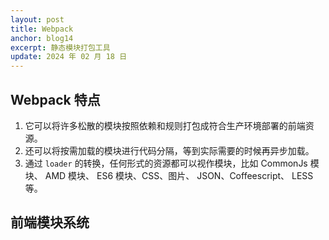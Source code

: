 ```yaml
---
layout: post
title: Webpack
anchor: blog14
excerpt: 静态模块打包工具
update: 2024 年 02 月 18 日
---
```


## Webpack 特点

1. 它可以将许多松散的模块按照依赖和规则打包成符合生产环境部署的前端资源。
2. 还可以将按需加载的模块进行代码分隔，等到实际需要的时候再异步加载。
3. 通过 `loader` 的转换，任何形式的资源都可以视作模块，比如 CommonJs 模块、 AMD 模块、 ES6 模块、CSS、图片、 JSON、Coffeescript、 LESS 等。

## 前端模块系统

### <script>标签

```javascript
<script src="module1.js"></script>
```

### CommonJS

1. 通过 `require` 引用模块，通过 `exports` 或 `module.exports` 来导出需要暴露的接口。
2. 同步的模块加载方式不适合在浏览器环境中。适合在服务器端的如 `Node.js` 。

### AMD

适合在浏览器环境中异步加载模块，如 `RequireJS` 。

```javascript
define("module", ["dep1", "dep2"], function (d1, d2) {
  return someExportedValue;
});

require(["module", "../file"], function (module, file) {
  /* ... */
});
```

### CMD

1. 适合在浏览器环境中异步加载模块，如 `Sea.js`。
2. `define` 回调方法内的代码写法类似于 `CommonJS` 规范，可以很容易在 `Node.js` 中运行。

```javascript
define(function(require, exports, module) {
  var $ = require('jquery');
  var Spinning = require('./spinning');
  exports.doSomething = ...
  module.exports = ...
})
```

### UMD

UMD 是 AMD + CommonJS 的结合体，同时还兼容了 script 标签引入。

```javascript
(function (root, factory) {
  if (typeof define === "function" && define.amd) {
    // AMD
    define(["xxx"], factory);
  } else if (typeof exports === "object") {
    // CommonJS
    module.exports = factory(require("xxx"));
  } else {
    // 浏览器全局变量
    root.module = factory(root.xxx);
  }
})(this, function (xxx) {
  // 模块代码
});
```

### ES6 模块

1. 将来服务器和浏览器都会支持 ES6 模块格式，如 Babel。
2. `import` 命令用于输入其他模块提供的功能。
3. `export` 或 `export default` 命令用于规定模块的对外接口。

## 安装

```javascript
// 全局环境
npm install webpack -g

// 项目环境
npm install webpack --save-dev

// 查看帮助
webpack -h

// 注意版本或需配对安装webpack-cli
```

## 配置文件

在根目录新建`webpack.config.js`文件，可在命令行中执行`webpack --config webpack.config.js`进行打包。

### 入口(entry)

```javascript
// webpack.config.js
module.exports = {
  entry: "./path/to/my/entry/file.js",
};
```

### 输出(output)

output 属性告诉 webpack 在哪里输出它所创建的 bundle，以及如何命名这些文件。主要输出文件的默认值是 ./dist/main.js，其他生成文件默认放置在 ./dist 文件夹中。

```javascript
// webpack.config.js
const path = require("path");

module.exports = {
  entry: "./path/to/my/entry/file.js",
  output: {
    path: path.resolve(__dirname, "dist"),
    filename: "my-first-webpack.bundle.js",
  },
};
```

### Loader

Webpack 本身只能处理 JavaScript 模块，如果要处理其他类型的文件，就需要使用 loader 进行转换。Loader 可以理解为是模块和资源的转换器，它本身是一个函数，接受源文件作为参数，返回转换的结果。这样，我们就可以通过 require 来加载任何类型的模块或文件，比如 CoffeeScript、 JSX、 LESS 或图片。

- Loader 可以同步或异步执行。
- Loader 运行在 node.js 环境中。
- Loader 可以接受参数，以此来传递配置项给 loader。
- Loader 可以通过文件扩展名（或正则表达式）绑定给不同类型的文件。
- Loader 可以通过 npm 发布和安装。
- 除了通过 package.json 的 main 指定，通常的模块也可以导出一个 loader 来使用。
- Loader 可以访问配置。
- 插件可以让 loader 拥有更多特性。
- Loader 可以分发出附加的任意文件。

Loader 本身也是运行在 node.js 环境中的 JavaScript 模块，它通常会返回一个函数。大多数情况下，我们通过 npm 来管理 loader，但是你也可以在项目中自己写 loader 模块。按照惯例，而非必须，loader 一般以 xxx-loader 的方式命名，xxx 代表了这个 loader 要做的转换功能，比如 json-loader。

```javascript
// webpack.config.js
module.exports = {
  entry: "./entry.js", // 入口文件
  output: {
    filename: "bundle.js", //打包之后输出的文件名
  },
  module: {
    rules: [
      {
        test: /\.css$/,
        use: [{ loader: "style-loader" }, { loader: "css-loader" }],
      },
    ],
  },
};

// “嘿，webpack 编译器，当你碰到「在 require()/import 语句中被解析为 '.txt' 的路径」时，
// 在你对它打包之前，先 use(使用) raw-loader 转换一下。”
```

### 插件(plugin)

loader 用于转换某些类型的模块，而插件则可以用于执行范围更广的任务。包括：打包优化，资源管理，注入环境变量。

```javascript
// webpack.config.js
const HtmlWebpackPlugin = require("html-webpack-plugin");
const webpack = require("webpack"); // 用于访问内置插件

module.exports = {
  module: {
    rules: [{ test: /\.txt$/, use: "raw-loader" }],
  },
  plugins: [new HtmlWebpackPlugin({ template: "./src/index.html" })],
};
// html-webpack-plugin 为应用程序生成一个 HTML 文件，并自动将生成的所有 bundle 注入到此文件中。
```

### 模式(mode)

通过选择 development, production 或 none 之中的一个，来设置 mode 参数，其默认值为 production。

```javascript
// webpack.config.js
module.exports = {
  mode: "production",
};
```

### 浏览器兼容性(browser compatibility)

Webpack 支持所有符合 ES5 标准 的浏览器（不支持 IE8 及以下版本）。webpack 的 import() 和 require.ensure() 需要 Promise。如果你想要支持旧版本浏览器，在使用这些表达式之前，还需要 提前加载 polyfill。

### 环境(environment)

Webpack 5 运行于 Node.js v10.13.0+ 的版本。
